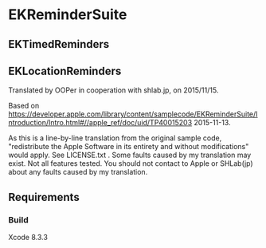 # EKReminderSuite
## EKTimedReminders
## EKLocationReminders

Translated by OOPer in cooperation with shlab.jp, on 2015/11/15.

Based on
<https://developer.apple.com/library/content/samplecode/EKReminderSuite/Introduction/Intro.html#//apple_ref/doc/uid/TP40015203>
2015-11-13.

As this is a line-by-line translation from the original sample code, "redistribute the Apple Software in its entirety and without modifications" would apply. See LICENSE.txt .
Some faults caused by my translation may exist. Not all features tested.
You should not contact to Apple or SHLab(jp) about any faults caused by my translation.


## Requirements

### Build

Xcode 8.3.3

